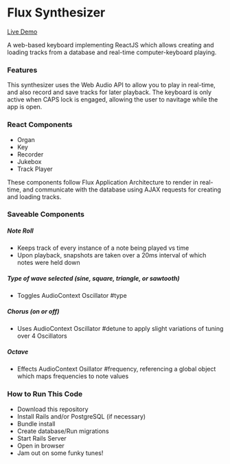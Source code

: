 # Flux Synthesizer

[Live Demo](http://flux-synth.herokuapp.com/)

A web-based keyboard implementing ReactJS which allows creating and loading tracks from a database and real-time computer-keyboard playing.

### Features

This synthesizer uses the Web Audio API to allow you to play in real-time, and also record and save tracks for later playback.  The keyboard is only active when CAPS lock is engaged, allowing the user to navitage while the app is open.

### React Components

* Organ
* Key
* Recorder
* Jukebox
* Track Player

These components follow Flux Application Architecture to render in real-time, and communicate with the database using AJAX requests for creating and loading tracks.

### Saveable Components

##### Note Roll

* Keeps track of every instance of a note being played vs time
* Upon playback, snapshots are taken over a 20ms interval of which notes were held down

##### Type of wave selected (sine, square, triangle, or sawtooth)

* Toggles AudioContext Oscillator #type

##### Chorus (on or off)

* Uses AudioContext Oscillator #detune to apply slight variations of tuning over 4 Oscillators

##### Octave

* Effects AudioContext Osillator #frequency, referencing a global object which maps frequencies to note values


### How to Run This Code

* Download this repository
* Install Rails and/or PostgreSQL (if necessary)
* Bundle install
* Create database/Run migrations
* Start Rails Server
* Open in browser
* Jam out on some funky tunes!